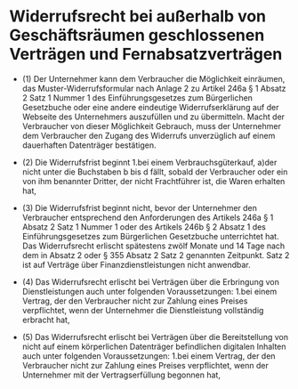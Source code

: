 # Widerrufsrecht bei außerhalb von Geschäftsräumen geschlossenen Verträgen und Fernabsatzverträgen

- (1) Der Unternehmer kann dem Verbraucher die Möglichkeit einräumen, das Muster-Widerrufsformular nach Anlage 2 zu Artikel 246a § 1 Absatz 2 Satz 1 Nummer 1 des Einführungsgesetzes zum Bürgerlichen Gesetzbuche oder eine andere eindeutige Widerrufserklärung auf der Webseite des Unternehmers auszufüllen und zu übermitteln. Macht der Verbraucher von dieser Möglichkeit Gebrauch, muss der Unternehmer dem Verbraucher den Zugang des Widerrufs unverzüglich auf einem dauerhaften Datenträger bestätigen.

- (2) Die Widerrufsfrist beginnt 1.bei einem Verbrauchsgüterkauf, a)der nicht unter die Buchstaben b bis d fällt, sobald der Verbraucher oder ein von ihm benannter Dritter, der nicht Frachtführer ist, die Waren erhalten hat,

- (3) Die Widerrufsfrist beginnt nicht, bevor der Unternehmer den Verbraucher entsprechend den Anforderungen des Artikels 246a § 1 Absatz 2 Satz 1 Nummer 1 oder des Artikels 246b § 2 Absatz 1 des Einführungsgesetzes zum Bürgerlichen Gesetzbuche unterrichtet hat. Das Widerrufsrecht erlischt spätestens zwölf Monate und 14 Tage nach dem in Absatz 2 oder § 355 Absatz 2 Satz 2 genannten Zeitpunkt. Satz 2 ist auf Verträge über Finanzdienstleistungen nicht anwendbar.

- (4) Das Widerrufsrecht erlischt bei Verträgen über die Erbringung von Dienstleistungen auch unter folgenden Voraussetzungen: 1.bei einem Vertrag, der den Verbraucher nicht zur Zahlung eines Preises verpflichtet, wenn der Unternehmer die Dienstleistung vollständig erbracht hat,

- (5) Das Widerrufsrecht erlischt bei Verträgen über die Bereitstellung von nicht auf einem körperlichen Datenträger befindlichen digitalen Inhalten auch unter folgenden Voraussetzungen: 1.bei einem Vertrag, der den Verbraucher nicht zur Zahlung eines Preises verpflichtet, wenn der Unternehmer mit der Vertragserfüllung begonnen hat,

